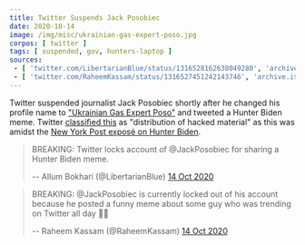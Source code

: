 ```yaml
---
title: Twitter Suspends Jack Posobiec
date: 2020-10-14
image: /img/misc/ukrainian-gas-expert-poso.jpg
corpos: [ twitter ]
tags: [ suspended, gov, hunters-laptop ]
sources:
 - [ 'twitter.com/LibertarianBlue/status/1316528162638049280', 'archive.is/EdSoz' ]
 - [ 'twitter.com/RaheemKassam/status/1316527451242143746', 'archive.is/tZxlQ' ]
---
```


Twitter suspended journalist Jack Posobiec shortly after he changed his profile
name to ["Ukrainian Gas Expert Poso"](https://archive.vn/OIf2g) and tweeted a
Hunter Biden meme. Twitter [classified this](notice.jpg) as "distribution of
hacked material" as this was amidst the [New York Post exposé on Hunter
Biden](/e/facebook-twitter-suppress-nypost-hunter-expose/).

> BREAKING: Twitter locks account of @JackPosobiec for sharing a Hunter Biden
> meme.
>
> -- Allum Bokhari (@LibertarianBlue) [14 Oct 2020](https://archive.is/EdSoz)

> BREAKING: @JackPosobiec is currently locked out of his account because he
> posted a funny meme about some guy who was trending on Twitter all day
> :man_shrugging:
>
> -- Raheem Kassam (@RaheemKassam) [14 Oct 2020](https://archive.is/tZxlQ)
